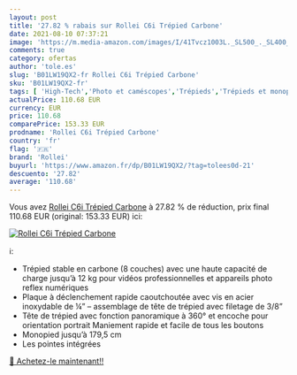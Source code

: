 ```yaml
---
layout: post
title: '27.82 % rabais sur Rollei C6i Trépied Carbone'
date: 2021-08-10 07:37:21
image: 'https://m.media-amazon.com/images/I/41Tvcz1003L._SL500_._SL400_.jpg'
comments: true
category: ofertas
author: 'tole.es'
slug: 'B01LW19QX2-fr Rollei C6i Trépied Carbone'
sku: 'B01LW19QX2-fr'
tags: [ 'High-Tech','Photo et caméscopes','Trépieds','Trépieds et monopods','rollei', ]
actualPrice: 110.68 EUR
currency: EUR
price: 110.68
comparePrice: 153.33 EUR
prodname: 'Rollei C6i Trépied Carbone'
country: 'fr'
flag: '🇫🇷'
brand: 'Rollei'
buyurl: 'https://www.amazon.fr/dp/B01LW19QX2/?tag=tolees0d-21'
descuento: '27.82'
average: '110.68'
---
```


Vous avez [Rollei C6i Trépied Carbone](https://www.amazon.fr/dp/B01LW19QX2/?tag=tolees0d-21)  à  27.82 % de réduction, prix final  110.68 EUR (original: 153.33 EUR) ici:

[![Rollei C6i Trépied Carbone](https://m.media-amazon.com/images/I/41Tvcz1003L._SL500_._SL400_.jpg)](https://www.amazon.fr/dp/B01LW19QX2/?tag=tolees0d-21)

ℹ️:

- Trépied stable en carbone (8 couches) avec une haute capacité de charge jusqu’à 12 kg pour vidéos professionnelles et appareils photo reflex numériques
- Plaque à déclenchement rapide caoutchoutée avec vis en acier inoxydable de ¼” – assemblage de tête de trépied avec filetage de 3/8”
- Tête de trépied avec fonction panoramique à 360° et encoche pour orientation portrait Maniement rapide et facile de tous les boutons
- Monopied jusqu’à 179,5 cm
- Les pointes intégrées

[🛒 Achetez-le maintenant!!](https://www.amazon.fr/dp/B01LW19QX2/?tag=tolees0d-21)
